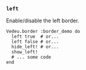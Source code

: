 ### `left`
Enable/disable the left border.

    Vedeu.border :border_demo do
      left true  # or...
      left false # or...
      hide_left! # or...
      show_left!
      # ... some code
    end

